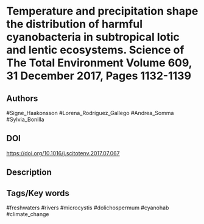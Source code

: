 # Temperature and precipitation shape the distribution of harmful cyanobacteria in subtropical lotic and lentic ecosystems. Science of The Total Environment Volume 609, 31 December 2017, Pages 1132-1139
## Authors
#Signe_Haakonsson #Lorena_Rodríguez_Gallego #Andrea_Somma #Sylvia_Bonilla 
## DOI
 https://doi.org/10.1016/j.scitotenv.2017.07.067
## Description

## Tags/Key words
#freshwaters #rivers #microcystis #dolichospermum #cyanohab #climate_change 
